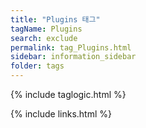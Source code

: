 ```yaml
---
title: "Plugins 태그"
tagName: Plugins
search: exclude
permalink: tag_Plugins.html
sidebar: information_sidebar
folder: tags
---
```

{% include taglogic.html %}

{% include links.html %}

